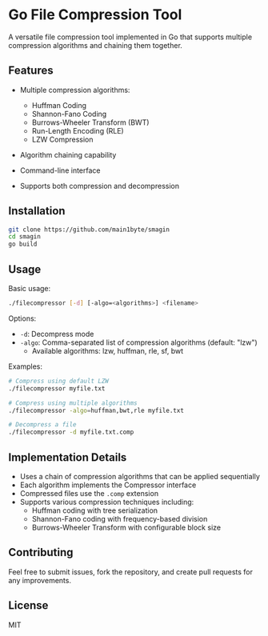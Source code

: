 # Go File Compression Tool

A versatile file compression tool implemented in Go that supports multiple compression algorithms and chaining them together.

## Features

- Multiple compression algorithms:
    - Huffman Coding
    - Shannon-Fano Coding
    - Burrows-Wheeler Transform (BWT)
    - Run-Length Encoding (RLE)
    - LZW Compression

- Algorithm chaining capability
- Command-line interface
- Supports both compression and decompression

## Installation

```bash
git clone https://github.com/main1byte/smagin
cd smagin
go build
```

## Usage

Basic usage:
```bash
./filecompressor [-d] [-algo=<algorithms>] <filename>
```

Options:
- `-d`: Decompress mode
- `-algo`: Comma-separated list of compression algorithms (default: "lzw")
    - Available algorithms: lzw, huffman, rle, sf, bwt

Examples:
```bash
# Compress using default LZW
./filecompressor myfile.txt

# Compress using multiple algorithms
./filecompressor -algo=huffman,bwt,rle myfile.txt

# Decompress a file
./filecompressor -d myfile.txt.comp
```

## Implementation Details

- Uses a chain of compression algorithms that can be applied sequentially
- Each algorithm implements the Compressor interface
- Compressed files use the `.comp` extension
- Supports various compression techniques including:
    - Huffman coding with tree serialization
    - Shannon-Fano coding with frequency-based division
    - Burrows-Wheeler Transform with configurable block size

## Contributing

Feel free to submit issues, fork the repository, and create pull requests for any improvements.

## License

MIT

